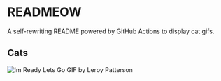 # READMEOW

A self-rewriting README powered by GitHub Actions to display cat gifs.

## Cats

![Im Ready Lets Go GIF by Leroy Patterson](https://media3.giphy.com/media/CjmvTCZf2U3p09Cn0h/200.gif?cid=9acd02dalf33eu6q94r24jdv4bylk6crkbghiu719jpccx84&ep=v1_gifs_search&rid=200.gif&ct=g)
